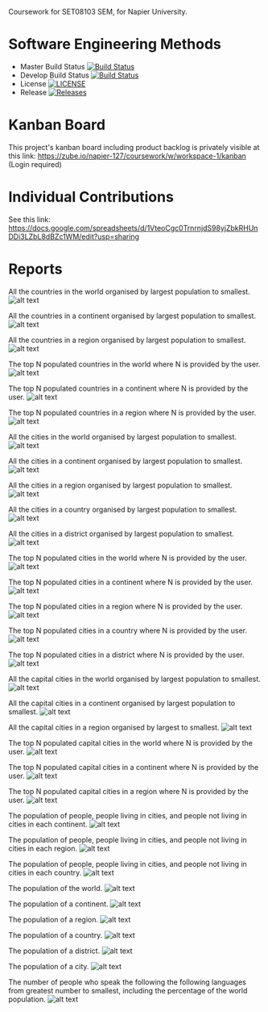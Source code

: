 Coursework for SET08103 SEM, for Napier University.

# Software Engineering Methods

- Master Build Status [![Build Status](https://travis-ci.com/MikhaRohrs/SEMCoursework.svg?branch=master)](https://travis-ci.com/MikhaRohrs/SEMCoursework)
- Develop Build Status [![Build Status](https://travis-ci.com/MikhaRohrs/SEMCoursework.svg?branch=develop)](https://travis-ci.com/MikhaRohrs/SEMCoursework)
- License [![LICENSE](https://img.shields.io/github/license/MikhaRohrs/SEMCoursework.svg?style=flat-square)](https://github.com/MikhaRohrs/SEMCoursework/blob/master/LICENSE)
- Release [![Releases](https://img.shields.io/github/release/MikhaRohrs/SEMCoursework/all.svg?style=flat-square)](https://github.com/MikhaRohrs/SEMCoursework/releases)


# Kanban Board

This project's kanban board including product backlog is privately visible at this link:
https://zube.io/napier-127/coursework/w/workspace-1/kanban (Login required)


# Individual Contributions

See this link:
https://docs.google.com/spreadsheets/d/1VteoCgc0TrnrnjdS98yjZbkRHUnDDi3LZbL8dBZc1WM/edit?usp=sharing


# Reports

All the countries in the world organised by largest population to smallest.
![alt text](https://raw.githubusercontent.com/MikhaRohrs/SEMCoursework/feature/readme-report/report-images/SEM_r1.png "All the countries in the world organised by largest population to smallest.")


All the countries in a continent organised by largest population to smallest.
![alt text](https://raw.githubusercontent.com/MikhaRohrs/SEMCoursework/feature/readme-report/report-images/SEM_r2.png "All the countries in a continent organised by largest population to smallest.")


All the countries in a region organised by largest population to smallest.
![alt text](https://raw.githubusercontent.com/MikhaRohrs/SEMCoursework/feature/readme-report/report-images/SEM_r3.png "All the countries in a region organised by largest population to smallest.")


The top N populated countries in the world where N is provided by the user.
![alt text](https://raw.githubusercontent.com/MikhaRohrs/SEMCoursework/feature/readme-report/report-images/SEM_r4.png "The top N populated countries in the world where N is provided by the user.")


The top N populated countries in a continent where N is provided by the user.
![alt text](https://raw.githubusercontent.com/MikhaRohrs/SEMCoursework/feature/readme-report/report-images/SEM_r5.png "The top N populated countries in a continent where N is provided by the user.")


The top N populated countries in a region where N is provided by the user.
![alt text](https://raw.githubusercontent.com/MikhaRohrs/SEMCoursework/feature/readme-report/report-images/SEM_r6.png "The top N populated countries in a region where N is provided by the user.")


All the cities in the world organised by largest population to smallest.
![alt text](https://raw.githubusercontent.com/MikhaRohrs/SEMCoursework/feature/readme-report/report-images/SEM_r7.png "All the cities in the world organised by largest population to smallest.")


All the cities in a continent organised by largest population to smallest.
![alt text](https://raw.githubusercontent.com/MikhaRohrs/SEMCoursework/feature/readme-report/report-images/SEM_r8.png "All the cities in a continent organised by largest population to smallest.")


All the cities in a region organised by largest population to smallest.
![alt text](https://raw.githubusercontent.com/MikhaRohrs/SEMCoursework/feature/readme-report/report-images/SEM_r9.png "All the cities in a region organised by largest population to smallest.")


All the cities in a country organised by largest population to smallest.
![alt text](https://raw.githubusercontent.com/MikhaRohrs/SEMCoursework/feature/readme-report/report-images/SEM_r10.png "All the cities in a country organised by largest population to smallest.")


All the cities in a district organised by largest population to smallest.
![alt text](https://raw.githubusercontent.com/MikhaRohrs/SEMCoursework/feature/readme-report/report-images/SEM_r11.png "All the cities in a district organised by largest population to smallest.")


The top N populated cities in the world where N is provided by the user.
![alt text](https://raw.githubusercontent.com/MikhaRohrs/SEMCoursework/feature/readme-report/report-images/SEM_r12.png "The top N populated cities in the world where N is provided by the user.")


The top N populated cities in a continent where N is provided by the user.
![alt text](https://raw.githubusercontent.com/MikhaRohrs/SEMCoursework/feature/readme-report/report-images/SEM_r13.png "The top N populated cities in a continent where N is provided by the user.")


The top N populated cities in a region where N is provided by the user.
![alt text](https://raw.githubusercontent.com/MikhaRohrs/SEMCoursework/feature/readme-report/report-images/SEM_r14.png "The top N populated cities in a region where N is provided by the user.")


The top N populated cities in a country where N is provided by the user.
![alt text](https://raw.githubusercontent.com/MikhaRohrs/SEMCoursework/feature/readme-report/report-images/SEM_r15.png "The top N populated cities in a country where N is provided by the user.")


The top N populated cities in a district where N is provided by the user.
![alt text](https://raw.githubusercontent.com/MikhaRohrs/SEMCoursework/feature/readme-report/report-images/SEM_r16.png "The top N populated cities in a district where N is provided by the user.")


All the capital cities in the world organised by largest population to smallest.
![alt text](https://raw.githubusercontent.com/MikhaRohrs/SEMCoursework/feature/readme-report/report-images/SEM_r17.png "All the capital cities in the world organised by largest population to smallest.")


All the capital cities in a continent organised by largest population to smallest.
![alt text](https://raw.githubusercontent.com/MikhaRohrs/SEMCoursework/feature/readme-report/report-images/SEM_r18.png "All the capital cities in a continent organised by largest population to smallest.")


All the capital cities in a region organised by largest to smallest.
![alt text](https://raw.githubusercontent.com/MikhaRohrs/SEMCoursework/feature/readme-report/report-images/SEM_r19.png "All the capital cities in a region organised by largest to smallest.")


The top N populated capital cities in the world where N is provided by the user.
![alt text](https://raw.githubusercontent.com/MikhaRohrs/SEMCoursework/feature/readme-report/report-images/SEM_r20.png "The top N populated capital cities in the world where N is provided by the user.")


The top N populated capital cities in a continent where N is provided by the user.
![alt text](https://raw.githubusercontent.com/MikhaRohrs/SEMCoursework/feature/readme-report/report-images/SEM_r21.png "The top N populated capital cities in a continent where N is provided by the user.")

The top N populated capital cities in a region where N is provided by the user.
![alt text](https://raw.githubusercontent.com/MikhaRohrs/SEMCoursework/feature/readme-report/report-images/SEM_r22.png "The top N populated capital cities in a region where N is provided by the user.")


The population of people, people living in cities, and people not living in cities in each continent.
![alt text](https://raw.githubusercontent.com/MikhaRohrs/SEMCoursework/feature/readme-report/report-images/SEM_r23.png "The population of people, people living in cities, and people not living in cities in each continent.")


The population of people, people living in cities, and people not living in cities in each region.
![alt text](https://raw.githubusercontent.com/MikhaRohrs/SEMCoursework/feature/readme-report/report-images/SEM_r24.png "The population of people, people living in cities, and people not living in cities in each region.")


The population of people, people living in cities, and people not living in cities in each country.
![alt text](https://raw.githubusercontent.com/MikhaRohrs/SEMCoursework/feature/readme-report/report-images/SEM_r25.png "The population of people, people living in cities, and people not living in cities in each country.")



The population of the world.
![alt text](https://raw.githubusercontent.com/MikhaRohrs/SEMCoursework/feature/readme-report/report-images/SEM_r26.png "The population of the world.")


The population of a continent.
![alt text](https://raw.githubusercontent.com/MikhaRohrs/SEMCoursework/feature/readme-report/report-images/SEM_r27.png "The population of a continent.")


The population of a region.
![alt text](https://raw.githubusercontent.com/MikhaRohrs/SEMCoursework/feature/readme-report/report-images/SEM_r28.png "The population of a region.")


The population of a country.
![alt text](https://raw.githubusercontent.com/MikhaRohrs/SEMCoursework/feature/readme-report/report-images/SEM_r29.png "The population of a country.")


The population of a district.
![alt text](https://raw.githubusercontent.com/MikhaRohrs/SEMCoursework/feature/readme-report/report-images/SEM_r30.png "The population of a district.")


The population of a city.
![alt text](https://raw.githubusercontent.com/MikhaRohrs/SEMCoursework/feature/readme-report/report-images/SEM_r31.png "The population of a city.")



The number of people who speak the following the following languages from greatest number to smallest, including the percentage of the world population.
![alt text](https://raw.githubusercontent.com/MikhaRohrs/SEMCoursework/feature/readme-report/report-images/SEM_r32.png "The number of people who speak the following the following languages from greatest number to smallest, including the percentage of the world population.")
